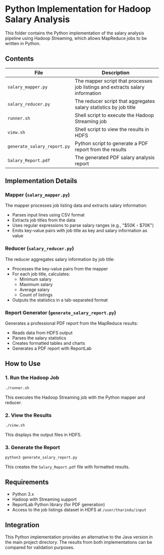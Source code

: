 # Python Implementation for Hadoop Salary Analysis

This folder contains the Python implementation of the salary analysis pipeline using Hadoop Streaming, which allows MapReduce jobs to be written in Python.

## Contents


| File                        | Description                                                                   |
| --------------------------- | ----------------------------------------------------------------------------- |
| `salary_mapper.py`          | The mapper script that processes job listings and extracts salary information |
| `salary_reducer.py`         | The reducer script that aggregates salary statistics by job title             |
| `runner.sh`                 | Shell script to execute the Hadoop Streaming job                              |
| `view.sh`                   | Shell script to view the results in HDFS                                      |
| `generate_salary_report.py` | Python script to generate a PDF report from the results                       |
| `Salary_Report.pdf`         | The generated PDF salary analysis report                                      |

## Implementation Details

### Mapper (`salary_mapper.py`)

The mapper processes job listing data and extracts salary information:

- Parses input lines using CSV format
- Extracts job titles from the data
- Uses regular expressions to parse salary ranges (e.g., "$50K - $70K")
- Emits key-value pairs with job title as key and salary information as value

### Reducer (`salary_reducer.py`)

The reducer aggregates salary information by job title:

- Processes the key-value pairs from the mapper
- For each job title, calculates:
  - Minimum salary
  - Maximum salary
  - Average salary
  - Count of listings
- Outputs the statistics in a tab-separated format

### Report Generator (`generate_salary_report.py`)

Generates a professional PDF report from the MapReduce results:

- Reads data from HDFS output
- Parses the salary statistics
- Creates formatted tables and charts
- Generates a PDF report with ReportLab

## How to Use

### 1. Run the Hadoop Job

```bash
./runner.sh
```

This executes the Hadoop Streaming job with the Python mapper and reducer.

### 2. View the Results

```bash
./view.sh
```

This displays the output files in HDFS.

### 3. Generate the Report

```bash
python3 generate_salary_report.py
```

This creates the `Salary_Report.pdf` file with formatted results.

## Requirements

- Python 3.x
- Hadoop with Streaming support
- ReportLab Python library (for PDF generation)
- Access to the job listings dataset in HDFS at `/user/tharindu/input`

## Integration

This Python implementation provides an alternative to the Java version in the main project directory. The results from both implementations can be compared for validation purposes.
